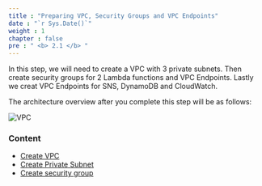 ```yaml
---
title : "Preparing VPC, Security Groups and VPC Endpoints"
date : "`r Sys.Date()`"
weight : 1
chapter : false
pre : " <b> 2.1 </b> "
---
```


In this step, we will need to create a VPC with 3 private subnets. Then create security groups for 2 Lambda functions and VPC Endpoints. Lastly we creat VPC Endpoints for SNS, DynamoDB and CloudWatch.

The architecture overview after you complete this step will be as follows:

![VPC](/images/image1.png)




### Content
  - [Create VPC](2.1.1-createvpc/)
  - [Create Private Subnet](2.1.2-createprivatesubnet/)
  - [Create security group](2.1.3-createsecgroup/)
